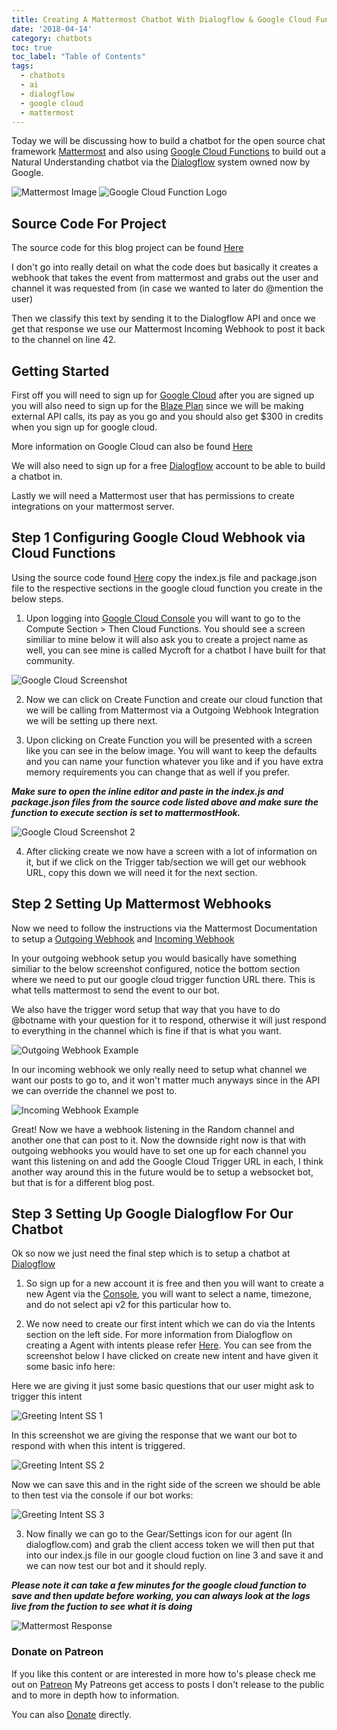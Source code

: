 ```yaml
---
title: Creating A Mattermost Chatbot With Dialogflow & Google Cloud Functions
date: '2018-04-14'
category: chatbots
toc: true
toc_label: "Table of Contents"
tags:
  - chatbots
  - ai
  - dialogflow
  - google cloud
  - mattermost
---
```


Today we will be discussing how to build a chatbot for the open source chat framework [Mattermost](https://about.mattermost.com/) and also using [Google Cloud Functions](https://cloud.google.com/functions/) to build out a Natural Understanding chatbot via the [Dialogflow](https://dialogflow.com/) system owned now by Google.


![Mattermost Image](/assets/images/mattermost.jpg) ![Google Cloud Function Logo](/assets/images/cloud_function.png)

## Source Code For Project
The source code for this blog project can be found [Here](https://github.com/Geeked-Out-Solutions/blog-chatbot/tree/master/google-cloud)

I don't go into really detail on what the code does but basically it creates a webhook that takes the event from mattermost and grabs out the user and channel it was requested from (in case we wanted to later do @mention the user)

Then we classify this text by sending it to the Dialogflow API and once we get that response we use our Mattermost Incoming Webhook to post it back to the channel on line 42.

## Getting Started
First off you will need to sign up for [Google Cloud](https://cloud.google.com/) after you are signed up you will also need to sign up for the [Blaze Plan](https://firebase.google.com/pricing/) since we will be making external API calls, its pay as you go and you should also get $300 in credits when you sign up for google cloud.

More information on Google Cloud can also be found [Here](https://cloud.google.com/getting-started/)

We will also need to sign up for a free [Dialogflow](https://dialogflow.com/) account to be able to build a chatbot in.

Lastly we will need a Mattermost user that has permissions to create integrations on your mattermost server.

## Step 1 Configuring Google Cloud Webhook via Cloud Functions
Using the source code found [Here](https://github.com/Geeked-Out-Solutions/blog-chatbot/tree/master/google-cloud) copy the index.js file and package.json file to the respective sections in the google cloud function you create in the below steps.

1. Upon logging into [Google Cloud Console](https://console.cloud.google.com) you will want to go to the Compute Section > Then Cloud Functions.  You should see a screen similiar to mine below it will also ask you to create a project name as well, you can see mine is called Mycroft for a chatbot I have built for that community.

![Google Cloud Screenshot](/assets/images/cloud_function_step1.JPG)

2. Now we can click on Create Function and create our cloud function that we will be calling from Mattermost via a Outgoing Webhook Integration we will be setting up there next.

3. Upon clicking on Create Function you will be presented with a screen like you can see in the below image.  You will want to keep the defaults and you can name your function whatever you like and if you have extra memory requirements you can change that as well if you prefer.

***Make sure to open the inline editor and paste in the index.js and package.json files from the source code listed above and make sure the function to execute section is set to mattermostHook.***

![Google Cloud Screenshot 2](/assets/images/cloud_function_step2.JPG)

4. After clicking create we now have a screen with a lot of information on it, but if we click on the Trigger tab/section we will get our webhook URL, copy this down we will need it for the next section.

## Step 2 Setting Up Mattermost Webhooks
Now we need to follow the instructions via the Mattermost Documentation to setup a [Outgoing Webhook](https://docs.mattermost.com/developer/webhooks-outgoing.html) and [Incoming Webhook](https://docs.mattermost.com/developer/webhooks-incoming.html)

In your outgoing webhook setup you would basically have something similiar to the below screenshot configured, notice the bottom section where we need to put our google cloud trigger function URL there.  This is what tells mattermost to send the event to our bot.

We also have the trigger word setup that way that you have to do @botname with your question for it to respond, otherwise it will just respond to everything in the channel which is fine if that is what you want.

![Outgoing Webhook Example](/assets/images/outgoing_webhook.JPG)


In our incoming webhook we only really need to setup what channel we want our posts to go to, and it won't matter much anyways since in the API we can override the channel we post to.

![Incoming Webhook Example](/assets/images/incoming_webhook.JPG)

Great!  Now we have a webhook listening in the Random channel and another one that can post to it.  Now the downside right now is that with outgoing webhooks you would have to set one up for each channel you want this listening on and add the Google Cloud Trigger URL in each, I think another way around this in the future would be to setup a websocket bot, but that is for a different blog post.

## Step 3 Setting Up Google Dialogflow For Our Chatbot
Ok so now we just need the final step which is to setup a chatbot at [Dialogflow](https://dialogflow.com/)

1. So sign up for a new account it is free and then you will want to create a new Agent via the [Console](https://console.dialogflow.com/api-client/#/newAgent), you will want to select a name, timezone, and do not select api v2 for this particular how to.

2. We now need to create our first intent which we can do via the Intents section on the left side.  For more information from Dialogflow on creating a Agent with intents please refer [Here](https://dialogflow.com/docs/getting-started/building-your-first-agent).  You can see from the screenshot below I have clicked on create new intent and have given it some basic info here:


Here we are giving it just some basic questions that our user might ask to trigger this intent

![Greeting Intent SS 1](/assets/images/greet_intent_1.JPG)

In this screenshot we are giving the response that we want our bot to respond with when this intent is triggered.

![Greeting Intent SS 2](/assets/images/greet_intent_2.JPG)

Now we can save this and in the right side of the screen we should be able to then test via the console if our bot works:

![Greeting Intent SS 3](/assets/images/greet_intent_3.JPG)

3. Now finally we can go to the Gear/Settings icon for our agent (In dialogflow.com) and grab the client access token we will then put that into our index.js file in our google cloud fuction on line 3 and save it and we can now test our bot and it should reply.

***Please note it can take a few minutes for the google cloud function to save and then update before working, you can always look at the logs live from the fuction to see what it is doing***

![Mattermost Response](/assets/images/mattermost_response.JPG)

### Donate on Patreon
If you like this content or are interested in more how to's please check me out on [Patreon](https://www.patreon.com/Geekedoutsol) My Patreons get access to posts I don't release to the public and to more in depth how to information.

You can also [Donate](https://www.paypal.com/cgi-bin/webscr?cmd=_donations&business=brianhh1230%40gmail%2ecom&lc=US&item_name=Geeked%20Out%20Solutions&no_note=0&cn=Add%20special%20instructions%20to%20the%20seller%3a&no_shipping=1&currency_code=USD&bn=PP%2dDonationsBF%3abtn_donateCC_LG%2egif%3aNonHosted) directly.
